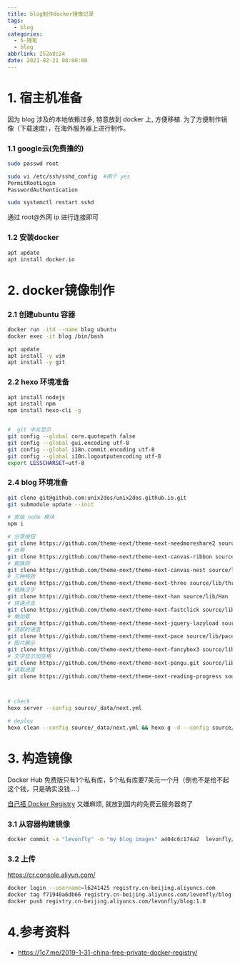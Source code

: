 ```yaml
---
title: blog制作docker镜像记录
tags:
  - blog
categories:
  - 5-随笔
  - blog
abbrlink: 252a8c24
date: 2021-02-21 00:00:00
---
```


# 1. 宿主机准备

因为 blog 涉及的本地依赖过多, 特意放到 docker 上, 方便移植. 为了方便制作镜像（下载速度），在海外服务器上进行制作。

<!-- more -->

### 1.1 google云(免费撸的)

```bash
sudo passwd root

sudo vi /etc/ssh/sshd_config  #两个 yes
PermitRootLogin
PasswordAuthentication

sudo systemctl restart sshd 
```

通过 root@外网 ip 进行连接即可



### 1.2 安装docker

```bash
apt update
apt install docker.io
```



# 2. docker镜像制作

### 2.1 创建ubuntu 容器

```bash
docker run -itd --name blog ubuntu
docker exec -it blog /bin/bash  

apt update
apt install -y vim
apt install -y git
```



### 2.2 hexo 环境准备

```bash
apt install nodejs
apt install npm
npm install hexo-cli -g


#  git 中文显示
git config --global core.quotepath false        
git config --global gui.encoding utf-8   
git config --global i18n.commit.encoding utf-8  
git config --global i18n.logoutputencoding utf-8
export LESSCHARSET=utf-8
```



### 2.4 blog 环境准备

```bash
git clone git@github.com:unix2dos/unix2dos.github.io.git
git submodule update --init

# 安装 node 模块
npm i

# 分享按钮
git clone https://github.com/theme-next/theme-next-needmoreshare2 source/lib/needsharebutton  
# 丝带
git clone https://github.com/theme-next/theme-next-canvas-ribbon source/lib/canvas-ribbon
# 蜘蛛网
git clone https://github.com/theme-next/theme-next-canvas-nest source/lib/canvas-nest
# 三种特效
git clone https://github.com/theme-next/theme-next-three source/lib/three 
# 特殊汉字
git clone https://github.com/theme-next/theme-next-han source/lib/Han
# 快速点击
git clone https://github.com/theme-next/theme-next-fastclick source/lib/fastclick
# 懒加载
git clone https://github.com/theme-next/theme-next-jquery-lazyload source/lib/jquery_lazyload
# 顶部的进度
git clone https://github.com/theme-next/theme-next-pace source/lib/pace 
# 图片展示
git clone https://github.com/theme-next/theme-next-fancybox3 source/lib/fancybox 
# 文字显示加空格
git clone https://github.com/theme-next/theme-next-pangu.git source/lib/pangu
# 读取进度
git clone https://github.com/theme-next/theme-next-reading-progress source/lib/reading_progress



# check
hexo server --config source/_data/next.yml

# deploy
hexo clean --config source/_data/next.yml && hexo g -d --config source/_data/next.yml
```



# 3. 构造镜像

Docker Hub 免费版只有1个私有库，5个私有库要7美元一个月（倒也不是给不起这个钱，只是确实没钱....）

[自己搭 Docker Registry](https://docs.docker.com/registry/) 又嫌麻烦, 就放到国内的免费云服务器商了

### 3.1 从容器构建镜像

```bash
docker commit -a "levonfly" -m "my blog images" a404c6c174a2  levonfly/blog
```

### 3.2 上传

https://cr.console.aliyun.com/

```bash
docker login --username=l6241425 registry.cn-beijing.aliyuncs.com
docker tag f71940a6db66 registry.cn-beijing.aliyuncs.com/levonfly/blog:1.0
docker push registry.cn-beijing.aliyuncs.com/levonfly/blog:1.0
```



# 4.参考资料

+ https://1c7.me/2019-1-31-china-free-private-docker-registry/